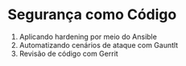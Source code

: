 # Segurança como Código

1. Aplicando hardening por meio do Ansible
1. Automatizando cenários de ataque com Gauntlt
1. Revisão de código com Gerrit